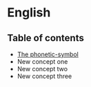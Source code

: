 # English
## Table of contents
* [The phonetic-symbol](phonetic-symbol/table-of-contents.md)
* New concept one
* New concept two
* New concept three
